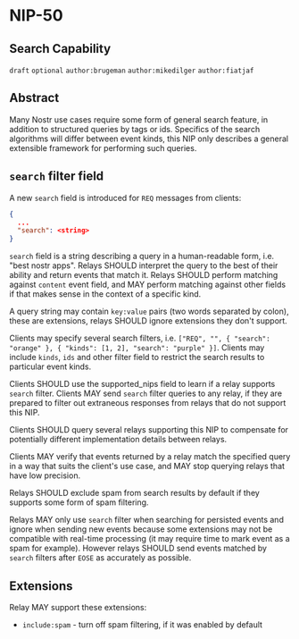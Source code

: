 NIP-50
======

Search Capability
-----------------

`draft` `optional` `author:brugeman` `author:mikedilger` `author:fiatjaf`

## Abstract

Many Nostr use cases require some form of general search feature, in addition to structured queries by tags or ids. 
Specifics of the search algorithms will differ between event kinds, this NIP only describes a general 
extensible framework for performing such queries.

## `search` filter field 

A new `search` field is introduced for `REQ` messages from clients:
```json
{
  ...
  "search": <string>
}
```
`search` field is a string describing a query in a human-readable form, i.e. "best nostr apps". 
Relays SHOULD interpret the query to the best of their ability and return events that match it. 
Relays SHOULD perform matching against `content` event field, and MAY perform
matching against other fields if that makes sense in the context of a specific kind. 

A query string may contain `key:value` pairs (two words separated by colon), these are extensions, relays SHOULD ignore 
extensions they don't support.

Clients may specify several search filters, i.e. `["REQ", "", { "search": "orange" }, { "kinds": [1, 2], "search": "purple" }]`. Clients may 
include `kinds`, `ids` and other filter field to restrict the search results to particular event kinds.

Clients SHOULD use the supported_nips field to learn if a relay supports `search` filter. Clients MAY send `search` 
filter queries to any relay, if they are prepared to filter out extraneous responses from relays that do not support this NIP.

Clients SHOULD query several relays supporting this NIP to compensate for potentially different 
implementation details between relays.

Clients MAY verify that events returned by a relay match the specified query in a way that suits the
client's use case, and MAY stop querying relays that have low precision.

Relays SHOULD exclude spam from search results by default if they supports some form of spam filtering.

Relays MAY only use `search` filter when searching for persisted events and ignore when sending new events because some extensions may not be compatible with real-time processing (it may require time to mark event as a spam for example). However relays SHOULD send events matched by `search` filters after `EOSE` as accurately as possible.

## Extensions

Relay MAY support these extensions:
- `include:spam` - turn off spam filtering, if it was enabled by default
